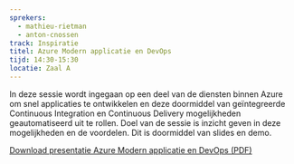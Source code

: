 ```yaml
---
sprekers: 
  - mathieu-rietman
  - anton-cnossen
track: Inspiratie
titel: Azure Modern applicatie en DevOps
tijd: 14:30-15:30
locatie: Zaal A
---
```

In deze sessie wordt ingegaan op een deel van de diensten binnen Azure om snel applicaties te ontwikkelen en deze doormiddel van geïntegreerde Continuous Integration en Continuous Delivery mogelijkheden geautomatiseerd uit te rollen.
Doel van de sessie is inzicht geven in deze mogelijkheden en de voordelen. Dit is doormiddel van slides en demo.
<div class="well col-sm-12">

<a href="/assets/ConDeployMathieuRietman.pdf" target="_blank"><span class="btn btn-warning">Download presentatie Azure Modern applicatie en DevOps (PDF)</span></a>

&nbsp;

</div>
